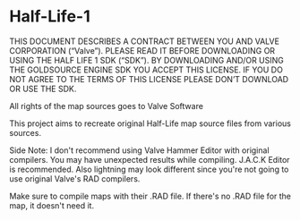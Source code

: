 # Half-Life-1
 
 
THIS DOCUMENT DESCRIBES A CONTRACT BETWEEN YOU AND VALVE CORPORATION (“Valve”). 
PLEASE READ IT BEFORE DOWNLOADING OR USING THE HALF LIFE 1 SDK (“SDK”). 
BY DOWNLOADING AND/OR USING THE GOLDSOURCE ENGINE SDK YOU ACCEPT THIS LICENSE. 
IF YOU DO NOT AGREE TO THE TERMS OF THIS LICENSE PLEASE DON’T DOWNLOAD OR USE THE SDK.

All rights of the map sources goes to Valve Software

This project aims to recreate original Half-Life map source files from various sources.

Side Note: I don't recommend using Valve Hammer Editor with original compilers. You may have unexpected results while compiling. J.A.C.K Editor is recommended. Also lightning may look different since you're not going to use original Valve's RAD compilers.

Make sure to compile maps with their .RAD file. If there's no .RAD file for the map, it doesn't need it.
